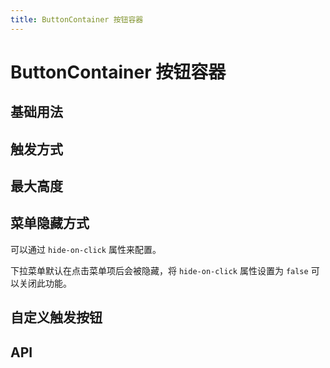 ```yaml
---
title: ButtonContainer 按钮容器
---
```


# ButtonContainer 按钮容器

## 基础用法

<preview path="./def.vue" />

## 触发方式

<preview path="./trigger.vue" />

## 最大高度

<preview path="./maxHeight.vue" />

## 菜单隐藏方式

可以通过 `hide-on-click` 属性来配置。

下拉菜单默认在点击菜单项后会被隐藏，将 `hide-on-click` 属性设置为 `false` 可以关闭此功能。

<preview path="./hideOnClick.vue" />

## 自定义触发按钮

<preview path="./customTrigger.vue" />

## API

<API src="./buttonContainer.json" lang="zh"></API>